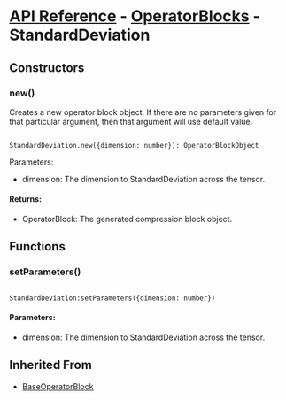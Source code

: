# [API Reference](../../API.md) - [OperatorBlocks](../OperatorBlocks.md) - StandardDeviation

## Constructors

### new()

Creates a new operator block object. If there are no parameters given for that particular argument, then that argument will use default value.

```

StandardDeviation.new({dimension: number}): OperatorBlockObject

```

Parameters:

* dimension: The dimension to StandardDeviation across the tensor.

#### Returns:

* OperatorBlock: The generated compression block object.

## Functions

### setParameters()

```

StandardDeviation:setParameters({dimension: number})

```

#### Parameters:

* dimension: The dimension to StandardDeviation across the tensor.

## Inherited From

* [BaseOperatorBlock](BaseOperatorBlock.md)
